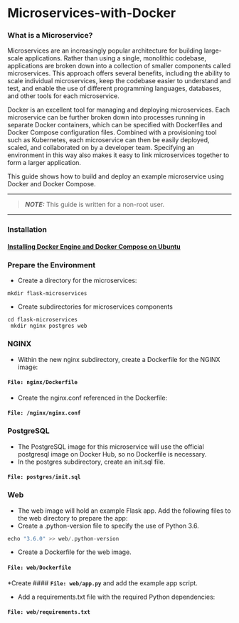 # Microservices-with-Docker
### What is a Microservice?
Microservices are an increasingly popular architecture for building large-scale applications. Rather than using a single, monolithic codebase, applications are broken down into a collection of smaller components called microservices. This approach offers several benefits, including the ability to scale individual microservices, keep the codebase easier to understand and test, and enable the use of different programming languages, databases, and other tools for each microservice.

Docker is an excellent tool for managing and deploying microservices. Each microservice can be further broken down into processes running in separate Docker containers, which can be specified with Dockerfiles and Docker Compose configuration files. Combined with a provisioning tool such as Kubernetes, each microservice can then be easily deployed, scaled, and collaborated on by a developer team. Specifying an environment in this way also makes it easy to link microservices together to form a larger application.

This guide shows how to build and deploy an example microservice using Docker and Docker Compose.

---
> **_NOTE:_**
This guide is written for a non-root user.
---

### Installation
#### [Installing Docker Engine and Docker Compose on Ubuntu](https://www.linode.com/docs/guides/installing-and-using-docker-on-ubuntu-and-debian/)

### Prepare the Environment
* Create a directory for the microservices:
```
mkdir flask-microservices
```
* Create subdirectories for microservices components
```
cd flask-microservices
 mkdir nginx postgres web
 ```
 ### NGINX
* Within the new nginx subdirectory, create a Dockerfile for the NGINX image:
#### **`File: nginx/Dockerfile`**

* Create the nginx.conf referenced in the Dockerfile:
#### **`File: /nginx/nginx.conf`**

### PostgreSQL
* The PostgreSQL image for this microservice will use the official postgresql image on Docker Hub, so no Dockerfile is necessary.
* In the postgres subdirectory, create an init.sql file.
#### **`File: postgres/init.sql`**

### Web
* The web image will hold an example Flask app. Add the following files to the web directory to prepare the app:
* Create a .python-version file to specify the use of Python 3.6.

```python
echo "3.6.0" >> web/.python-version
```
* Create a Dockerfile for the web image.
#### **`File: web/Dockerfile`**

*Create #### **`File: web/app.py`** and add the example app script.

* Add a requirements.txt file with the required Python dependencies:
#### **`File: web/requirements.txt`** 